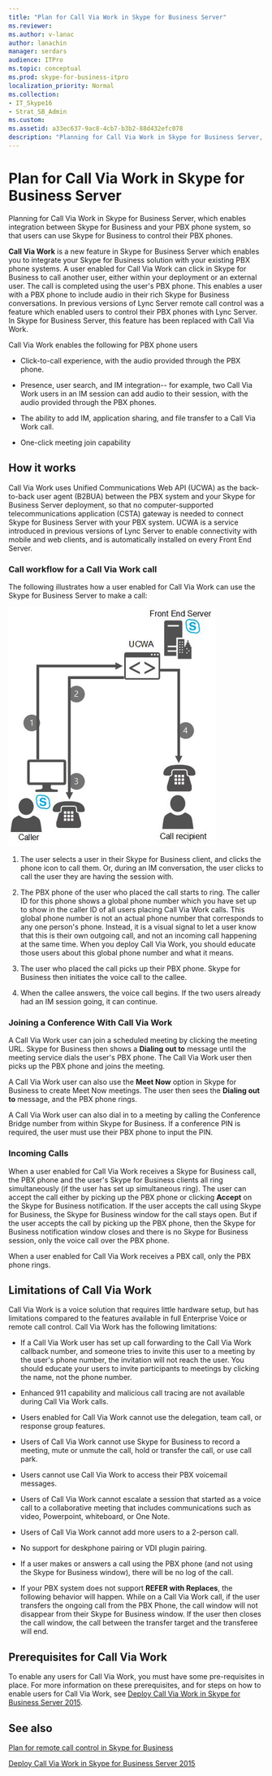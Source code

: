 ```yaml
---
title: "Plan for Call Via Work in Skype for Business Server"
ms.reviewer: 
ms.author: v-lanac
author: lanachin
manager: serdars
audience: ITPro
ms.topic: conceptual
ms.prod: skype-for-business-itpro
localization_priority: Normal
ms.collection: 
- IT_Skype16
- Strat_SB_Admin
ms.custom:
ms.assetid: a33ec637-9ac8-4cb7-b3b2-88d432efc078
description: "Planning for Call Via Work in Skype for Business Server, which enables integration between Skype for Business and your PBX phone system, so that users can use Skype for Business to control their PBX phones."
---
```


# Plan for Call Via Work in Skype for Business Server
 
Planning for Call Via Work in Skype for Business Server, which enables integration between Skype for Business and your PBX phone system, so that users can use Skype for Business to control their PBX phones.
  
 **Call Via Work** is a new feature in Skype for Business Server which enables you to integrate your Skype for Business solution with your existing PBX phone systems. A user enabled for Call Via Work can click in Skype for Business to call another user, either within your deployment or an external user. The call is completed using the user's PBX phone. This enables a user with a PBX phone to include audio in their rich Skype for Business conversations. In previous versions of Lync Server remote call control was a feature which enabled users to control their PBX phones with Lync Server. In Skype for Business Server, this feature has been replaced with Call Via Work.
  
Call Via Work enables the following for PBX phone users
  
- Click-to-call experience, with the audio provided through the PBX phone.
    
- Presence, user search, and IM integration-- for example, two Call Via Work users in an IM session can add audio to their session, with the audio provided through the PBX phones.
    
- The ability to add IM, application sharing, and file transfer to a Call Via Work call.
    
- One-click meeting join capability
    
## How it works

Call Via Work uses Unified Communications Web API (UCWA) as the back-to-back user agent (B2BUA) between the PBX system and your Skype for Business Server deployment, so that no computer-supported telecommunications application (CSTA) gateway is needed to connect Skype for Business Server with your PBX system. UCWA is a service introduced in previous versions of Lync Server to enable connectivity with mobile and web clients, and is automatically installed on every Front End Server.
  
### Call workflow for a Call Via Work call

The following illustrates how a user enabled for Call Via Work can use the Skype for Business Server to make a call:
  
![Shows the steps during a Call Via Work call; first the caller clicks to call someone in the Skype for Business client; then the UCWA rings the caller's phone. When the caller picks up the phone, the recipient is called](../../media/050e88ed-e18e-40c0-84d5-b17fe40c305a.jpg)
  
1. The user selects a user in their Skype for Business client, and clicks the phone icon to call them. Or, during an IM conversation, the user clicks to call the user they are having the session with.
    
2. The PBX phone of the user who placed the call starts to ring. The caller ID for this phone shows a global phone number which you have set up to show in the caller ID of all users placing Call Via Work calls. This global phone number is not an actual phone number that corresponds to any one person's phone. Instead, it is a visual signal to let a user know that this is their own outgoing call, and not an incoming call happening at the same time. When you deploy Call Via Work, you should educate those users about this global phone number and what it means.
    
3. The user who placed the call picks up their PBX phone. Skype for Business then initiates the voice call to the callee. 
    
4. When the callee answers, the voice call begins. If the two users already had an IM session going, it can continue.
    
### Joining a Conference With Call Via Work

A Call Via Work user can join a scheduled meeting by clicking the meeting URL. Skype for Business then shows a **Dialing out to** message until the meeting service dials the user's PBX phone. The Call Via Work user then picks up the PBX phone and joins the meeting.
  
A Call Via Work user can also use the **Meet Now** option in Skype for Business to create Meet Now meetings. The user then sees the **Dialing out to** message, and the PBX phone rings.
  
A Call Via Work user can also dial in to a meeting by calling the Conference Bridge number from within Skype for Business. If a conference PIN is required, the user must use their PBX phone to input the PIN.
  
### Incoming Calls

When a user enabled for Call Via Work receives a Skype for Business call, the PBX phone and the user's Skype for Business clients all ring simultaneously (if the user has set up simultaneous ring). The user can accept the call either by picking up the PBX phone or clicking **Accept** on the Skype for Business notification. If the user accepts the call using Skype for Business, the Skype for Business window for the call stays open. But if the user accepts the call by picking up the PBX phone, then the Skype for Business notification window closes and there is no Skype for Business session, only the voice call over the PBX phone.
  
When a user enabled for Call Via Work receives a PBX call, only the PBX phone rings.
  
## Limitations of Call Via Work

Call Via Work is a voice solution that requires little hardware setup, but has limitations compared to the features available in full Enterprise Voice or remote call control. Call Via Work has the following limitations:
  
- If a Call Via Work user has set up call forwarding to the Call Via Work callback number, and someone tries to invite this user to a meeting by the user's phone number, the invitation will not reach the user. You should educate your users to invite participants to meetings by clicking the name, not the phone number. 
    
- Enhanced 911 capability and malicious call tracing are not available during Call Via Work calls.
    
- Users enabled for Call Via Work cannot use the delegation, team call, or response group features.
    
- Users of Call Via Work cannot use Skype for Business to record a meeting, mute or unmute the call, hold or transfer the call, or use call park.
    
- Users cannot use Call Via Work to access their PBX voicemail messages.
    
- Users of Call Via Work cannot escalate a session that started as a voice call to a collaborative meeting that includes communications such as video, Powerpoint, whiteboard, or One Note.
    
- Users of Call Via Work cannot add more users to a 2-person call.
    
- No support for deskphone pairing or VDI plugin pairing.
    
- If a user makes or answers a call using the PBX phone (and not using the Skype for Business window), there will be no log of the call.
    
- If your PBX system does not support **REFER with Replaces**, the following behavior will happen. While on a Call Via Work call, if the user transfers the ongoing call from the PBX Phone, the call window will not disappear from their Skype for Business window. If the user then closes the call window, the call between the transfer target and the transferee will end. 
    
## Prerequisites for Call Via Work

To enable any users for Call Via Work, you must have some pre-requisites in place. For more information on these prerequisites, and for steps on how to enable users for Call Via Work, see [Deploy Call Via Work in Skype for Business Server 2015](../../deploy/deploy-call-via-work.md). 
  
## See also

[Plan for remote call control in Skype for Business](remote-call-control.md)
  
[Deploy Call Via Work in Skype for Business Server 2015](../../deploy/deploy-call-via-work.md)


